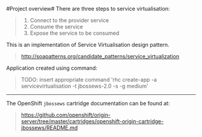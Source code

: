 #Project overview#
There are three steps to service virtualisation:
>1) Connect to the provider service
>2) Consume the service
>3) Expose the service to be consumed

This is an implementation of Service Virtualisation design pattern.
>http://soapatterns.org/candidate_patterns/service_virtualization

Application created using command:
>TODO: insert appropriate command
>'rhc create-app -a servicevirtualisation -t jbossews-2.0 -s -g medium'


--------
The OpenShift `jbossews` cartridge documentation can be found at:
>https://github.com/openshift/origin-server/tree/master/cartridges/openshift-origin-cartridge-jbossews/README.md